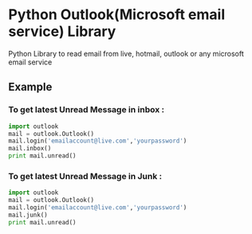 # Python Outlook(Microsoft email service) Library
Python Library to read email from live, hotmail, outlook or any microsoft email service

## Example
### To get latest Unread Message in inbox :
```py
import outlook
mail = outlook.Outlook()
mail.login('emailaccount@live.com','yourpassword')
mail.inbox()
print mail.unread()
```

### To get latest Unread Message in Junk :
```py
import outlook
mail = outlook.Outlook()
mail.login('emailaccount@live.com','yourpassword')
mail.junk()
print mail.unread()
```
